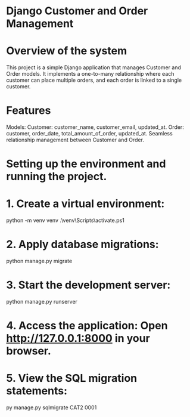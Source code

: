 # Django Customer and Order Management

# Overview of the system
This project is a simple Django application that manages Customer and Order models. It implements a one-to-many relationship where each customer can place multiple orders, and each order is linked to a single customer.

# Features
Models:
Customer: customer_name, customer_email, updated_at.
Order: customer, order_date, total_amount_of_order, updated_at.
Seamless relationship management between Customer and Order.

# Setting up the environment and running the project.

# 1. Create a virtual environment:
python -m venv venv
.\venv\Scripts\activate.ps1

# 2. Apply database migrations:
python manage.py migrate

# 3. Start the development server:
python manage.py runserver

# 4. Access the application: Open http://127.0.0.1:8000 in your browser.

# 5. View the SQL migration statements:
py manage.py sqlmigrate CAT2 0001

   

  

